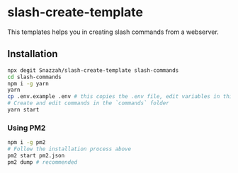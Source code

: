 # slash-create-template
This templates helps you in creating slash commands from a webserver.

## Installation
```sh
npx degit Snazzah/slash-create-template slash-commands
cd slash-commands
npm i -g yarn
yarn
cp .env.example .env # this copies the .env file, edit variables in this file!
# Create and edit commands in the `commands` folder
yarn start
```

### Using PM2
```sh
npm i -g pm2
# Follow the installation process above
pm2 start pm2.json
pm2 dump # recommended
```
